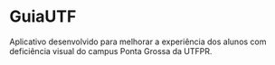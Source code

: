 # GuiaUTF
Aplicativo desenvolvido para melhorar a experiência dos alunos com deficiência visual do campus Ponta Grossa da UTFPR.
